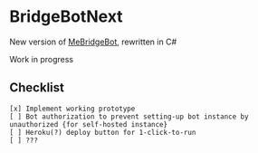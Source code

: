 # BridgeBotNext
New version of [MeBridgeBot](https://github.com/maksimkurb/MeBridgeBot), rewritten in C#

Work in progress

## Checklist
```
[x] Implement working prototype
[ ] Bot authorization to prevent setting-up bot instance by unauthorized {for self-hosted instance}
[ ] Heroku(?) deploy button for 1-click-to-run
[ ] ???
```
